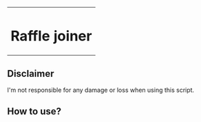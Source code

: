 <p align="center">
    <table>
        <tbody>
            <td align="center">
                <h1>Raffle joiner</h1>
            </td>
        </tbody>
    </table>
</p>

## Disclaimer

I'm not responsible for any damage or loss when using this script.

## How to use?
